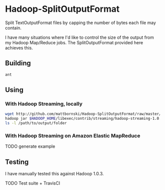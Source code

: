 # Hadoop-SplitOutputFormat

Split TextOutputFormat files by capping the number of bytes each file may contain.

I have many situations where I'd like to control the size of the output from my Hadoop Map/Reduce jobs.  The SplitOutputFormat provided here achieves this.

## Building

```bash
ant
```

## Using

### With Hadoop Streaming, locally

```bash
wget http://github.com/mattbornski/Hadoop-SplitOutputFormat/raw/master/hadoop-splitoutputformat.jar
hadoop jar $HADOOP_HOME/libexec/contrib/streaming/hadoop-streaming-1.0.3.jar -libjars hadoop-splitoutputformat.jar -D mapreduce.output.splitoutputformat.size=5000000 -input file:///path/to/some/data -output /path/to/output/folder -outputformat com.bornski.hadoop.SplitOutputFormat -mapper /path/to/mapper.py -reducer /path/to/reducer.py
ls -l /path/to/output/folder
```

### With Hadoop Streaming on Amazon Elastic MapReduce

TODO generate example

## Testing

I have manually tested this against Hadoop 1.0.3.

TODO Test suite + TravisCI